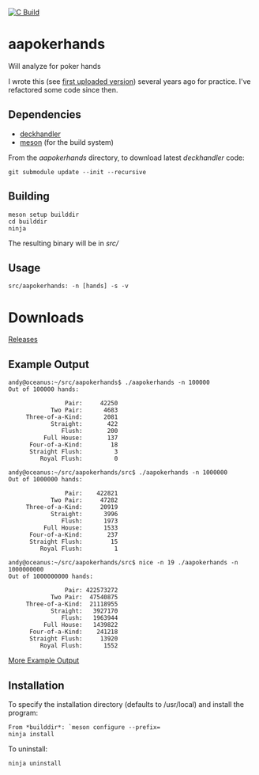 [![C Build](https://github.com/theimpossibleastronaut/aapokerhands/actions/workflows/c-cpp.yml/badge.svg)](https://github.com/theimpossibleastronaut/aapokerhands/actions/workflows/c-cpp.yml)

# aapokerhands
Will analyze for poker hands

I wrote this
(see [first uploaded version](https://github.com/andy5995/aapokerhands/commit/809629820fe14868cae5f2a675d8f51f55cd729c))
several years ago for practice. I've refactored some code since then.

## Dependencies

* [deckhandler](https://github.com/theimpossibleastronaut/deckhandler)
* [meson](http://mesonbuild.com/Quick-guide.html) (for the build system)

From the *aapokerhands* directory, to download latest *deckhandler* code:

    git submodule update --init --recursive

## Building

    meson setup builddir
    cd builddir
    ninja

The resulting binary will be in *src/*

## Usage
    src/aapokerhands: -n [hands] -s -v

# Downloads
[Releases](https://github.com/theimpossibleastronaut/aapokerhands/releases)

## Example Output

```
andy@oceanus:~/src/aapokerhands$ ./aapokerhands -n 100000
Out of 100000 hands:

                Pair:     42250
            Two Pair:      4683
     Three-of-a-Kind:      2081
            Straight:       422
               Flush:       200
          Full House:       137
      Four-of-a-Kind:        18
      Straight Flush:         3
         Royal Flush:         0

andy@oceanus:~/src/aapokerhands/src$ ./aapokerhands -n 1000000
Out of 1000000 hands:

                Pair:    422821
            Two Pair:     47282
     Three-of-a-Kind:     20919
            Straight:      3996
               Flush:      1973
          Full House:      1533
      Four-of-a-Kind:       237
      Straight Flush:        15
         Royal Flush:         1

andy@oceanus:~/src/aapokerhands/src$ nice -n 19 ./aapokerhands -n 1000000000
Out of 1000000000 hands:

                Pair: 422573272
            Two Pair:  47540875
     Three-of-a-Kind:  21118955
            Straight:   3927170
               Flush:   1963944
          Full House:   1439822
      Four-of-a-Kind:    241218
      Straight Flush:     13920
         Royal Flush:      1552
```

[More Example Output](https://github.com/theimpossibleastronaut/aapokerhands/blob/master/example_output01.txt)

## Installation

To specify the installation directory (defaults to /usr/local) and
install the program:

    From *builddir*: `meson configure --prefix=
    ninja install

To uninstall:

    ninja uninstall

